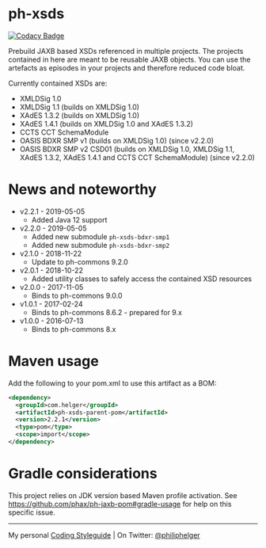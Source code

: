 # ph-xsds

[![Codacy Badge](https://api.codacy.com/project/badge/Grade/8f026db5f326450e8f1726f1160a9085)](https://www.codacy.com/app/philip/ph-xsds?utm_source=github.com&utm_medium=referral&utm_content=phax/ph-xsds&utm_campaign=badger)

Prebuild JAXB based XSDs referenced in multiple projects.
The projects contained in here are meant to be reusable JAXB objects.
You can use the artefacts as episodes in your projects and therefore reduced code bloat.

Currently contained XSDs are:
  * XMLDSig 1.0
  * XMLDSig 1.1 (builds on XMLDSig 1.0)
  * XAdES 1.3.2 (builds on XMLDSig 1.0) 
  * XAdES 1.4.1 (builds on XMLDSig 1.0 and XAdES 1.3.2)
  * CCTS CCT SchemaModule
  * OASIS BDXR SMP v1 (builds on XMLDSig 1.0) (since v2.2.0)
  * OASIS BDXR SMP v2 CSD01 (builds on XMLDSig 1.0, XMLDSig 1.1, XAdES 1.3.2, XAdES 1.4.1 and CCTS CCT SchemaModule) (since v2.2.0)

# News and noteworthy

* v2.2.1 - 2019-05-05
    * Added Java 12 support
* v2.2.0 - 2019-05-05
    * Added new submodule `ph-xsds-bdxr-smp1`
    * Added new submodule `ph-xsds-bdxr-smp2`
* v2.1.0 - 2018-11-22
    * Update to ph-commons 9.2.0
* v2.0.1 - 2018-10-22
    * Added utility classes to safely access the contained XSD resources
* v2.0.0 - 2017-11-05
    * Binds to ph-commons 9.0.0
* v1.0.1 - 2017-02-24
    * Binds to ph-commons 8.6.2 - prepared for 9.x
* v1.0.0 - 2016-07-13
    * Binds to ph-commons 8.x


# Maven usage

Add the following to your pom.xml to use this artifact as a BOM:

```xml
<dependency>
  <groupId>com.helger</groupId>
  <artifactId>ph-xsds-parent-pom</artifactId>
  <version>2.2.1</version>
  <type>pom</type>
  <scope>import</scope>
</dependency>
```

# Gradle considerations

This project relies on JDK version based Maven profile activation.
See https://github.com/phax/ph-jaxb-pom#gradle-usage for help on this specific issue. 

---

My personal [Coding Styleguide](https://github.com/phax/meta/blob/master/CodingStyleguide.md) |
On Twitter: <a href="https://twitter.com/philiphelger">@philiphelger</a>
